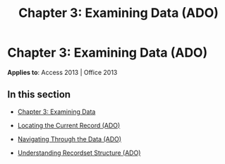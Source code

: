 ﻿---
title: 'Chapter 3: Examining Data (ADO)'
TOCTitle: 'Chapter 3: Examining Data'
ms:assetid: 647539f3-5f79-4b83-9786-17e1c73fc5e6
ms:mtpsurl: https://msdn.microsoft.com/en-us/library/JJ249386(v=office.15)
ms:contentKeyID: 48545290
ms.date: 09/18/2015
mtps_version: v=office.15
---

# Chapter 3: Examining Data (ADO)


**Applies to**: Access 2013 | Office 2013

## In this section

  - [Chapter 3: Examining Data](chapter-3-examining-data.md)

  - [Locating the Current Record (ADO)](locating-the-current-record-ado.md)

  - [Navigating Through the Data (ADO)](navigating-through-the-data-ado.md)

  - [Understanding Recordset Structure (ADO)](understanding-recordset-structure-ado.md)

